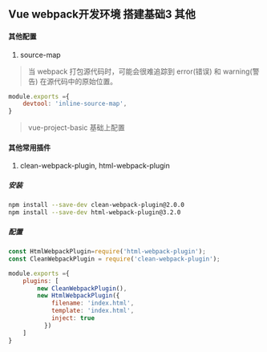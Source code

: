 ## Vue webpack开发环境 搭建基础3 其他

#### 其他配置
1. source-map
> 当 webpack 打包源代码时，可能会很难追踪到 error(错误) 和 warning(警告) 在源代码中的原始位置。
``` javascript
module.exports ={
    devtool: 'inline-source-map',
}
```
>vue-project-basic 基础上配置
#### 其他常用插件
1. clean-webpack-plugin, html-webpack-plugin

##### 安装
``` bash
npm install --save-dev clean-webpack-plugin@2.0.0
npm install --save-dev html-webpack-plugin@3.2.0
```
##### 配置
``` js
const HtmlWebpackPlugin=require('html-webpack-plugin');
const CleanWebpackPlugin = require('clean-webpack-plugin');

module.exports ={
    plugins: [
        new CleanWebpackPlugin(),
        new HtmlWebpackPlugin({
            filename: 'index.html',
            template: 'index.html',
            inject: true
          })
    ]
}
```

